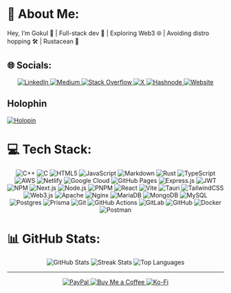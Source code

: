 # 💫 About Me:
Hey, I’m Gokul 👋 | Full-stack dev 🚀 | Exploring Web3 🌐 | Avoiding distro hopping 🛠️ | Rustacean 🦀

## 🌐 Socials:
<p align="center">
  <a href="https://linkedin.com/in/gokul-l">
    <img src="https://img.shields.io/badge/LinkedIn-%230077B5.svg?logo=linkedin&logoColor=white" alt="LinkedIn"/>
  </a>
  <a href="https://medium.com/@gokul2003g">
    <img src="https://img.shields.io/badge/Medium-12100E?logo=medium&logoColor=white" alt="Medium"/>
  </a>
  <a href="https://stackoverflow.com/users/16426156/gokul-l">
    <img src="https://img.shields.io/badge/-Stackoverflow-FE7A16?logo=stack-overflow&logoColor=white" alt="Stack Overflow"/>
  </a>
  <a href="https://x.com/gokul_carbide">
    <img src="https://img.shields.io/badge/X-%23000000.svg?logo=x&logoColor=white" alt="X"/>
  </a>
  <a href="https://carbide.hashnode.dev/">
    <img src="https://img.shields.io/badge/Hashnode-2962FF?logo=hashnode&logoColor=white" alt="Hashnode"/>
  </a>
  <a href="https://itsgokul.co">
    <img src="https://img.shields.io/badge/Website-000000?logo=about.me&logoColor=white" alt="Website"/>
  </a>
</p>

## Holophin
<a href="https://holopin.io/@gokul2003g">
    <img src="https://holopin.me/gokul2003g" alt="Holopin"/>
</a>

# 💻 Tech Stack:
<p align="center">
  <img src="https://img.shields.io/badge/c++-%2300599C.svg?style=flat&logo=c%2B%2B&logoColor=white" alt="C++"/>
  <img src="https://img.shields.io/badge/c-%2300599C.svg?style=flat&logo=c&logoColor=white" alt="C"/>
  <img src="https://img.shields.io/badge/html5-%23E34F26.svg?style=flat&logo=html5&logoColor=white" alt="HTML5"/>
  <img src="https://img.shields.io/badge/javascript-%23323330.svg?style=flat&logo=javascript&logoColor=%23F7DF1E" alt="JavaScript"/>
  <img src="https://img.shields.io/badge/markdown-%23000000.svg?style=flat&logo=markdown&logoColor=white" alt="Markdown"/>
  <img src="https://img.shields.io/badge/rust-%23000000.svg?style=flat&logo=rust&logoColor=white" alt="Rust"/>
  <img src="https://img.shields.io/badge/typescript-%23007ACC.svg?style=flat&logo=typescript&logoColor=white" alt="TypeScript"/>
  <img src="https://img.shields.io/badge/AWS-%23FF9900.svg?style=flat&logo=amazon-aws&logoColor=white" alt="AWS"/>
  <img src="https://img.shields.io/badge/netlify-%23000000.svg?style=flat&logo=netlify&logoColor=#00C7B7" alt="Netlify"/>
  <img src="https://img.shields.io/badge/GoogleCloud-%234285F4.svg?style=flat&logo=google-cloud&logoColor=white" alt="Google Cloud"/>
  <img src="https://img.shields.io/badge/github%20pages-121013?style=flat&logo=github&logoColor=white" alt="GitHub Pages"/>
  <img src="https://img.shields.io/badge/express.js-%23404d59.svg?style=flat&logo=express&logoColor=%2361DAFB" alt="Express.js"/>
  <img src="https://img.shields.io/badge/JWT-black?style=flat&logo=JSON%20web%20tokens" alt="JWT"/>
  <img src="https://img.shields.io/badge/NPM-%23CB3837.svg?style=flat&logo=npm&logoColor=white" alt="NPM"/>
  <img src="https://img.shields.io/badge/Next-black?style=flat&logo=next.js&logoColor=white" alt="Next.js"/>
  <img src="https://img.shields.io/badge/node.js-6DA55F?style=flat&logo=node.js&logoColor=white" alt="Node.js"/>
  <img src="https://img.shields.io/badge/pnpm-%234a4a4a.svg?style=flat&logo=pnpm&logoColor=f69220" alt="PNPM"/>
  <img src="https://img.shields.io/badge/react-%2320232a.svg?style=flat&logo=react&logoColor=%2361DAFB" alt="React"/>
  <img src="https://img.shields.io/badge/vite-%23646CFF.svg?style=flat&logo=vite&logoColor=white" alt="Vite"/>
  <img src="https://img.shields.io/badge/tauri-%2324C8DB.svg?style=flat&logo=tauri&logoColor=%23FFFFFF" alt="Tauri"/>
  <img src="https://img.shields.io/badge/tailwindcss-%2338B2AC.svg?style=flat&logo=tailwind-css&logoColor=white" alt="TailwindCSS"/>
  <img src="https://img.shields.io/badge/web3.js-F16822?style=flat&logo=web3.js&logoColor=white" alt="Web3.js"/>
  <img src="https://img.shields.io/badge/apache-%23D42029.svg?style=flat&logo=apache&logoColor=white" alt="Apache"/>
  <img src="https://img.shields.io/badge/nginx-%23009639.svg?style=flat&logo=nginx&logoColor=white" alt="Nginx"/>
  <img src="https://img.shields.io/badge/MariaDB-003545?style=flat&logo=mariadb&logoColor=white" alt="MariaDB"/>
  <img src="https://img.shields.io/badge/MongoDB-%234ea94b.svg?style=flat&logo=mongodb&logoColor=white" alt="MongoDB"/>
  <img src="https://img.shields.io/badge/mysql-4479A1.svg?style=flat&logo=mysql&logoColor=white" alt="MySQL"/>
  <img src="https://img.shields.io/badge/postgres-%23316192.svg?style=flat&logo=postgresql&logoColor=white" alt="Postgres"/>
  <img src="https://img.shields.io/badge/Prisma-3982CE?style=flat&logo=Prisma&logoColor=white" alt="Prisma"/>
  <img src="https://img.shields.io/badge/git-%23F05033.svg?style=flat&logo=git&logoColor=white" alt="Git"/>
  <img src="https://img.shields.io/badge/github%20actions-%232671E5.svg?style=flat&logo=githubactions&logoColor=white" alt="GitHub Actions"/>
  <img src="https://img.shields.io/badge/gitlab-%23181717.svg?style=flat&logo=gitlab&logoColor=white" alt="GitLab"/>
  <img src="https://img.shields.io/badge/github-%23121011.svg?style=flat&logo=github&logoColor=white" alt="GitHub"/>
  <img src="https://img.shields.io/badge/docker-%230db7ed.svg?style=flat&logo=docker&logoColor=white" alt="Docker"/>
  <img src="https://img.shields.io/badge/Postman-FF6C37?style=flat&logo=postman&logoColor=white" alt="Postman"/>
</p>

# 📊 GitHub Stats:
<p align="center">
  <img src="https://github-readme-stats.vercel.app/api?username=Gokul2003g&theme=dark&hide_border=true&include_all_commits=false&count_private=false" alt="GitHub Stats"/>
  <img src="https://github-readme-streak-stats.herokuapp.com/?user=Gokul2003g&theme=dark&hide_border=true" alt="Streak Stats"/>
  <img src="https://github-readme-stats.vercel.app/api/top-langs/?username=Gokul2003g&theme=dark&hide_border=true&include_all_commits=false&count_private=false&layout=compact" alt="Top Languages"/>
</p>

---
<p align="center">
  <a href="https://www.paypal.com/paypalme/gokulcarbide">
    <img src="https://img.shields.io/badge/Donate-PayPal-0070ba?style=for-the-badge&logo=paypal" alt="PayPal"/>
  </a>
  <a href="https://buymeacoffee.com/gokulcarbide">
    <img src="https://img.shields.io/badge/Donate-Buy%20Me%20a%20Coffee-FCC468?style=for-the-badge&logo=buy-me-a-coffee" alt="Buy Me a Coffee"/>
  </a>
  <a href="https://ko-fi.com/gokul_carbide">
    <img src="https://img.shields.io/badge/Donate-Ko%20Fi-FF5F5F?style=for-the-badge&logo=ko-fi" alt="Ko-Fi"/>
  </a>
</p>
